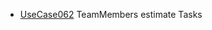  * [UseCase062](https://github.com/DomainDrivenArchitecture/ddaRequirement/blob/master/en/requirements/UseCase062.md) TeamMembers estimate Tasks